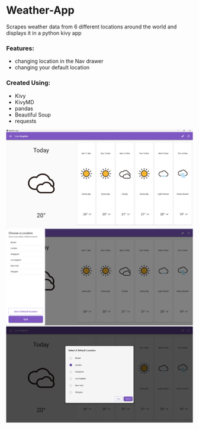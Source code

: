 # Weather-App

Scrapes weather data from 6 different locations around the world and displays it in a python kivy app


### Features:
- changing location in the Nav drawer 
- changing your default location

### Created Using:
- Kivy
- KivyMD
- pandas
- Beautiful Soup
- requests



![Birstol_Weather](https://raw.githubusercontent.com/leoGratwick/Weather-App/master/Display_Images/img_3.png)
![Nav_Bar](https://raw.githubusercontent.com/leoGratwick/Weather-App/master/Display_Images/img_4.png)
![Singapore_Weather](https://raw.githubusercontent.com/leoGratwick/Weather-App/master/Display_Images/img_5.png)


